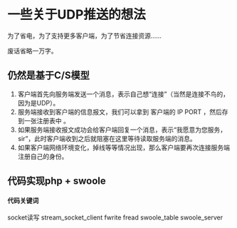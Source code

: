 # 一些关于UDP推送的想法

为了省电，为了支持更多客户端，为了节省连接资源……

废话省略一万字。

## 仍然是基于C/S模型

1. 客户端首先向服务端发送一个消息，表示自己想“连接”（当然是连接不鸟的，因为是UDP）。
2. 服务端接收到客户端的信息报文，我们可以拿到 客户端的 IP PORT ，然后存到一张注册表中 。
3. 如果服务端接收报文成功会给客户端回复一个消息，表示“我愿意为您服务，sir”，此时客户端收到之后就阻塞在这里等待读取服务端的消息。
4. 如果客户端网络环境变化，掉线等等情况出现，那么客户端要再次连接服务端注册自己的身份。

## 代码实现php + swoole

#### 代码关键词
socket读写 stream_socket_client fwrite fread swoole_table swoole_server